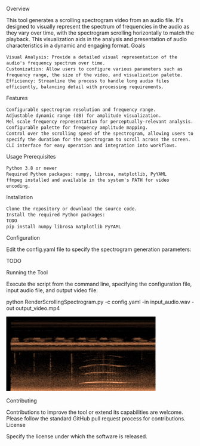 
Overview

This tool generates a scrolling spectrogram video from an audio file. It's designed to visually represent the spectrum of frequencies in the audio as they vary over time, with the spectrogram scrolling horizontally to match the playback. This visualization aids in the analysis and presentation of audio characteristics in a dynamic and engaging format.
Goals

    Visual Analysis: Provide a detailed visual representation of the audio's frequency spectrum over time.
    Customization: Allow users to configure various parameters such as frequency range, the size of the video, and visualization palette.
    Efficiency: Streamline the process to handle long audio files efficiently, balancing detail with processing requirements.

Features

    Configurable spectrogram resolution and frequency range.
    Adjustable dynamic range (dB) for amplitude visualization.
    Mel scale frequency representation for perceptually-relevant analysis.
    Configurable palette for frequency amplitude mapping.
    Control over the scrolling speed of the spectrogram, allowing users to specify the duration for the spectrogram to scroll across the screen.
    CLI interface for easy operation and integration into workflows.

Usage
Prerequisites

    Python 3.8 or newer
    Required Python packages: numpy, librosa, matplotlib, PyYAML
    ffmpeg installed and available in the system's PATH for video encoding.

Installation

    Clone the repository or download the source code.
    Install the required Python packages:
    TODO
    pip install numpy librosa matplotlib PyYAML

Configuration

Edit the config.yaml file to specify the spectrogram generation parameters:

TODO

Running the Tool

Execute the script from the command line, specifying the configuration file, input audio file, and output video file:

python RenderScrollingSpectrogram.py -c config.yaml -in input_audio.wav -out output_video.mp4

![alt text](example.gif)

Contributing

Contributions to improve the tool or extend its capabilities are welcome. Please follow the standard GitHub pull request process for contributions.
License

Specify the license under which the software is released.